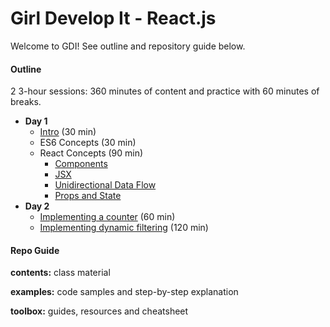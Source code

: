 # Girl Develop It - React.js

Welcome to GDI! See outline and repository guide below.

#### Outline

2 3-hour sessions: 360 minutes of content and practice with 60 minutes of breaks.

* **Day 1**
  * [Intro](contents/intro.md) (30 min)
  * ES6 Concepts (30 min)
  * React Concepts (90 min)
    * [Components](contents/concepts/components.md)
    * [JSX](contents/concepts/jsx.md)
    * [Unidirectional Data Flow](contents/concepts/unidirectional-data-flow.md)
    * [Props and State](contents/concepts/props-and-state.md)
* **Day 2**
  * [Implementing a counter](examples/counter.md) (60 min)
  * [Implementing dynamic filtering](examples/dynamic-filtering.md) (120 min)

#### Repo Guide

**contents:** class material

**examples:** code samples and step-by-step explanation

**toolbox:** guides, resources and cheatsheet
